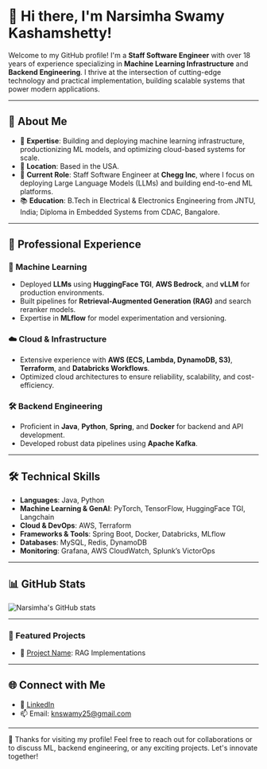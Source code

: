 # 👋 Hi there, I'm Narsimha Swamy Kashamshetty!  

Welcome to my GitHub profile! I'm a **Staff Software Engineer** with over 18 years of experience specializing in **Machine Learning Infrastructure** and **Backend Engineering**. I thrive at the intersection of cutting-edge technology and practical implementation, building scalable systems that power modern applications.

---

## 🚀 About Me

- 🌟 **Expertise**: Building and deploying machine learning infrastructure, productionizing ML models, and optimizing cloud-based systems for scale.
- 📍 **Location**: Based in the USA.
- 🎯 **Current Role**: Staff Software Engineer at **Chegg Inc**, where I focus on deploying Large Language Models (LLMs) and building end-to-end ML platforms.
- 📚 **Education**: B.Tech in Electrical & Electronics Engineering from JNTU, India; Diploma in Embedded Systems from CDAC, Bangalore.

---

## 💼 Professional Experience

### 🧠 Machine Learning
- Deployed **LLMs** using **HuggingFace TGI**, **AWS Bedrock**, and **vLLM** for production environments.
- Built pipelines for **Retrieval-Augmented Generation (RAG)** and search reranker models.
- Expertise in **MLflow** for model experimentation and versioning.

### ☁️ Cloud & Infrastructure
- Extensive experience with **AWS (ECS, Lambda, DynamoDB, S3)**, **Terraform**, and **Databricks Workflows**.
- Optimized cloud architectures to ensure reliability, scalability, and cost-efficiency.

### 🛠️ Backend Engineering
- Proficient in **Java**, **Python**, **Spring**, and **Docker** for backend and API development.
- Developed robust data pipelines using **Apache Kafka**.

---

## 🛠️ Technical Skills

- **Languages**: Java, Python
- **Machine Learning & GenAI**: PyTorch, TensorFlow, HuggingFace TGI, Langchain
- **Cloud & DevOps**: AWS, Terraform
- **Frameworks & Tools**: Spring Boot, Docker, Databricks, MLflow
- **Databases**: MySQL, Redis, DynamoDB
- **Monitoring**: Grafana, AWS CloudWatch, Splunk’s VictorOps

---

## 📊 GitHub Stats

![Narsimha's GitHub stats](https://github-readme-stats.vercel.app/api?username=knswamy25&show_icons=true&theme=radical)

---

### 📝 Featured Projects
- 🔗 [Project Name](#): RAG Implementations

---


## 🌐 Connect with Me

- 💼 [LinkedIn](https://www.linkedin.com/in/narsimha-swamy-kashamshetty-17ba5a23)
- 📫 Email: knswamy25@gmail.com

---



🌟 Thanks for visiting my profile! Feel free to reach out for collaborations or to discuss ML, backend engineering, or any exciting projects. Let's innovate together!
